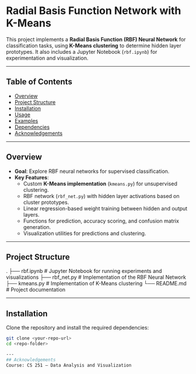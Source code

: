 # Radial Basis Function Network with K-Means

This project implements a **Radial Basis Function (RBF) Neural Network** for classification tasks, using **K-Means clustering** to determine hidden layer prototypes. It also includes a Jupyter Notebook (`rbf.ipynb`) for experimentation and visualization.

---

## Table of Contents
- [Overview](#overview)
- [Project Structure](#project-structure)
- [Installation](#installation)
- [Usage](#usage)
- [Examples](#examples)
- [Dependencies](#dependencies)
- [Acknowledgements](#acknowledgements)

---

## Overview
- **Goal**: Explore RBF neural networks for supervised classification.
- **Key Features**:
  - Custom **K-Means implementation** (`kmeans.py`) for unsupervised clustering.
  - RBF network (`rbf_net.py`) with hidden layer activations based on cluster prototypes.
  - Linear regression-based weight training between hidden and output layers.
  - Functions for prediction, accuracy scoring, and confusion matrix generation.
  - Visualization utilities for predictions and clustering.

---

## Project Structure
.
├── rbf.ipynb # Jupyter Notebook for running experiments and visualizations
├── rbf_net.py # Implementation of the RBF Neural Network
├── kmeans.py # Implementation of K-Means clustering
└── README.md # Project documentation



---

## Installation

Clone the repository and install the required dependencies:

```bash
git clone <your-repo-url>
cd <repo-folder>

---
## Acknowledgements
Course: CS 251 – Data Analysis and Visualization


